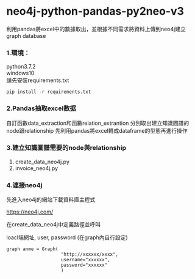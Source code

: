 # neo4j-python-pandas-py2neo-v3
利用pandas將excel中的數據取出，並根據不同需求將資料上傳到neo4j建立graph database

### 1.環境：  
python3.7.2  
windows10  
請先安裝requirements.txt
```
pip install -r requirements.txt
``` 

### 2.Pandas抽取excel数据

自訂函數data_extraction和函數relation_extrantion
分別取出建立知識圖譜的node跟relationship
先利用pandas將excel轉成dataframe的型態再進行操作  

### 3.建立知識圖譜需要的node與relationship 
1. create_data_neo4j.py  
2. invoice_neo4j.py

### 4.連接neo4j

先進入neo4j的網站下載資料庫主程式

https://neo4j.com/

在create_data_neo4j中定義路徑並呼叫

loacl端網址, user, password (在graph內自行設定)

```
graph anme = Graph(
                    "http://xxxxxx/xxxx",
                    username="xxxxxx",
                    password="xxxxxx"
                    )
```

